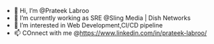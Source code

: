 - 👋 Hi, I’m @Prateek Labroo
- 🌱 I’m currently working as SRE @Sling Media | Dish Networks
- 👀 I’m interested in Web Development,CI/CD pipeline
- 📫 COnnect with me @https://www.linkedin.com/in/prateek-labroo/

<!---
PLabroo/PLabroo is a ✨ special ✨ repository because its `README.md` (this file) appears on your GitHub profile.
You can click the Preview link to take a look at your changes.
--->
